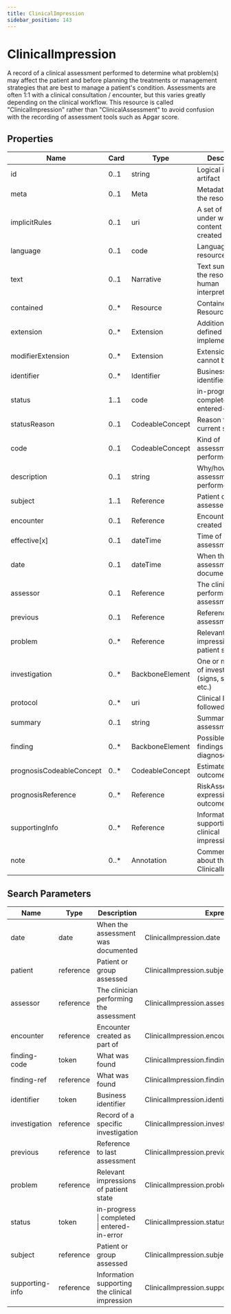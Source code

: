 ```yaml
---
title: ClinicalImpression
sidebar_position: 143
---
```


# ClinicalImpression

A record of a clinical assessment performed to determine what problem(s) may affect the patient and before planning the
treatments or management strategies that are best to manage a patient's condition. Assessments are often 1:1 with a
clinical consultation / encounter, but this varies greatly depending on the clinical workflow. This resource is called
"ClinicalImpression" rather than "ClinicalAssessment" to avoid confusion with the recording of assessment tools such as
Apgar score.

## Properties

| Name                     | Card  | Type            | Description                                                |
| ------------------------ | ----- | --------------- | ---------------------------------------------------------- |
| id                       | 0..1  | string          | Logical id of this artifact                                |
| meta                     | 0..1  | Meta            | Metadata about the resource                                |
| implicitRules            | 0..1  | uri             | A set of rules under which this content was created        |
| language                 | 0..1  | code            | Language of the resource content                           |
| text                     | 0..1  | Narrative       | Text summary of the resource, for human interpretation     |
| contained                | 0..\* | Resource        | Contained, inline Resources                                |
| extension                | 0..\* | Extension       | Additional content defined by implementations              |
| modifierExtension        | 0..\* | Extension       | Extensions that cannot be ignored                          |
| identifier               | 0..\* | Identifier      | Business identifier                                        |
| status                   | 1..1  | code            | in-progress \| completed \| entered-in-error               |
| statusReason             | 0..1  | CodeableConcept | Reason for current status                                  |
| code                     | 0..1  | CodeableConcept | Kind of assessment performed                               |
| description              | 0..1  | string          | Why/how the assessment was performed                       |
| subject                  | 1..1  | Reference       | Patient or group assessed                                  |
| encounter                | 0..1  | Reference       | Encounter created as part of                               |
| effective[x]             | 0..1  | dateTime        | Time of assessment                                         |
| date                     | 0..1  | dateTime        | When the assessment was documented                         |
| assessor                 | 0..1  | Reference       | The clinician performing the assessment                    |
| previous                 | 0..1  | Reference       | Reference to last assessment                               |
| problem                  | 0..\* | Reference       | Relevant impressions of patient state                      |
| investigation            | 0..\* | BackboneElement | One or more sets of investigations (signs, symptoms, etc.) |
| protocol                 | 0..\* | uri             | Clinical Protocol followed                                 |
| summary                  | 0..1  | string          | Summary of the assessment                                  |
| finding                  | 0..\* | BackboneElement | Possible or likely findings and diagnoses                  |
| prognosisCodeableConcept | 0..\* | CodeableConcept | Estimate of likely outcome                                 |
| prognosisReference       | 0..\* | Reference       | RiskAssessment expressing likely outcome                   |
| supportingInfo           | 0..\* | Reference       | Information supporting the clinical impression             |
| note                     | 0..\* | Annotation      | Comments made about the ClinicalImpression                 |

## Search Parameters

| Name            | Type      | Description                                    | Expression                                     |
| --------------- | --------- | ---------------------------------------------- | ---------------------------------------------- |
| date            | date      | When the assessment was documented             | ClinicalImpression.date                        |
| patient         | reference | Patient or group assessed                      | ClinicalImpression.subject                     |
| assessor        | reference | The clinician performing the assessment        | ClinicalImpression.assessor                    |
| encounter       | reference | Encounter created as part of                   | ClinicalImpression.encounter                   |
| finding-code    | token     | What was found                                 | ClinicalImpression.finding.itemCodeableConcept |
| finding-ref     | reference | What was found                                 | ClinicalImpression.finding.itemReference       |
| identifier      | token     | Business identifier                            | ClinicalImpression.identifier                  |
| investigation   | reference | Record of a specific investigation             | ClinicalImpression.investigation.item          |
| previous        | reference | Reference to last assessment                   | ClinicalImpression.previous                    |
| problem         | reference | Relevant impressions of patient state          | ClinicalImpression.problem                     |
| status          | token     | in-progress \| completed \| entered-in-error   | ClinicalImpression.status                      |
| subject         | reference | Patient or group assessed                      | ClinicalImpression.subject                     |
| supporting-info | reference | Information supporting the clinical impression | ClinicalImpression.supportingInfo              |

